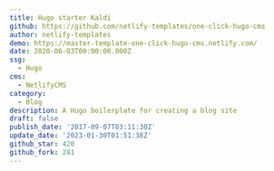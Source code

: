 ```yaml
---
title: Hugo starter Kaldi
github: https://github.com/netlify-templates/one-click-hugo-cms
author: netlify-templates
demo: https://master-template-one-click-hugo-cms.netlify.com/
date: 2020-06-03T00:00:00.000Z
ssg:
  - Hugo
cms:
  - NetlifyCMS
category:
  - Blog
description: A Hugo boilerplate for creating a blog site
draft: false
publish_date: '2017-09-07T03:11:30Z'
update_date: '2023-01-30T01:51:38Z'
github_star: 420
github_fork: 281
---
```

